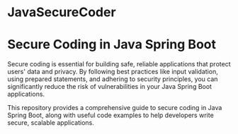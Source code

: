 # JavaSecureCoder
# Secure Coding in Java Spring Boot

Secure coding is essential for building safe, reliable applications that protect users' data and privacy. By following best practices like input validation, using prepared statements, and adhering to security principles, you can significantly reduce the risk of vulnerabilities in your Java Spring Boot applications.

This repository provides a comprehensive guide to secure coding in Java Spring Boot, along with useful code examples to help developers write secure, scalable applications.
